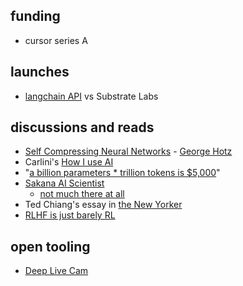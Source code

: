 
## funding

- cursor series A

## launches

- [langchain API](https://x.com/futureparam/status/1819825945672364413) vs Substrate Labs

## discussions and reads


- [Self Compressing Neural Networks](https://news.ycombinator.com/item?id=41153039) - [George Hotz](https://twitter.com/realGeorgeHotz/status/1819963680739512550) 
- Carlini's [How I use AI](https://news.ycombinator.com/item?id=41150317)
- "[a billion parameters * trillion tokens is $5,000](https://x.com/cis_female/status/1820305397821112726?s=61)"
- [Sakana AI Scientist](https://x.com/SakanaAILabs/status/1823178623513239992)
	- [not much there at all](https://x.com/jimmykoppel/status/1828077203956850756)
- Ted Chiang's essay in [the New Yorker](https://x.com/NewYorker/status/1829933450834690309)
- [RLHF is just barely RL](https://news.ycombinator.com/item?id=41188647)

## open tooling


- [Deep Live Cam](https://github.com/hacksider/Deep-Live-Cam)